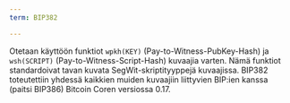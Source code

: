 ```yaml
---
term: BIP382

---
```

Otetaan käyttöön funktiot `wpkh(KEY)` (Pay-to-Witness-PubKey-Hash) ja `wsh(SCRIPT)` (Pay-to-Witness-Script-Hash) kuvaajia varten. Nämä funktiot standardoivat tavan kuvata SegWit-skriptityyppejä kuvaajissa. BIP382 toteutettiin yhdessä kaikkien muiden kuvaajiin liittyvien BIP:ien kanssa (paitsi BIP386) Bitcoin Coren versiossa 0.17.